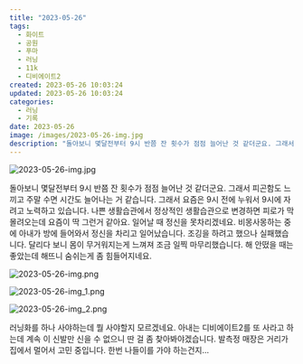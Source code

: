 ```yaml
---
title: "2023-05-26"
tags:
  - 화이트
  - 공원
  - 푸마
  - 러닝
  - 11k
  - 디비에이트2
created: 2023-05-26 10:03:24
updated: 2023-05-26 10:03:24
categories:
  - 러닝
  - 기록
date: 2023-05-26
image: /images/2023-05-26-img.jpg
description: "돌아보니 몇달전부터 9시 반쯤 잔 횟수가 점점 늘어난 것 같더군요. 그래서 피곤함도 느끼고 주말 수면 시간도 늘어나는 거 같습니다. 그래서 요즘은 9시 전에 누워서 9시에 자려고 노력하고 있습니다. 나쁜 생활습관에서 정상적인 생활습관으로 변경하면 피로가 막 몰려오는데 요즘이 딱 그런거 "
---
```


![2023-05-26-img.jpg](/images/2023-05-26-img.jpg)
 
 

돌아보니 몇달전부터 9시 반쯤 잔 횟수가 점점 늘어난 것 같더군요. 그래서 피곤함도 느끼고 주말 수면 시간도 늘어나는 거 같습니다. 그래서 요즘은 9시 전에 누워서 9시에 자려고 노력하고 있습니다.
나쁜 생활습관에서 정상적인 생활습관으로 변경하면 피로가 막 몰려오는데 요즘이 딱 그런거 같아요. 일어날 때 정신을 못차리겠네요.
비몽사몽하는 중에 아내가 방에 들어와서 정신을 차리고 일어났습니다.
조깅을 하려고 했으나 실패했습니다. 달리다 보니 몸이 무거워지는게 느껴져 조금 일찍 마무리했습니다. 해 안떴을 때는 좋았는데 해뜨니 숨쉬는게 좀 힘들어지네요.

 
 ![2023-05-26-img.png](/images/2023-05-26-img.png)
 
 

 
 ![2023-05-26-img_1.png](/images/2023-05-26-img_1.png)
 
 

 
 ![2023-05-26-img_2.png](/images/2023-05-26-img_2.png)
 
 

러닝화를 하나 사야하는데 뭘 사야할지 모르겠네요. 아내는 디비에이트2를 또 사라고 하는데 계속 이 신발만 신을 수 없으니 딴 걸 좀 찾아봐야겠습니다.
발측정 매장은 거리가 집에서 멀어서 고민 중입니다. 한번 나들이를 가야 하는건지…
